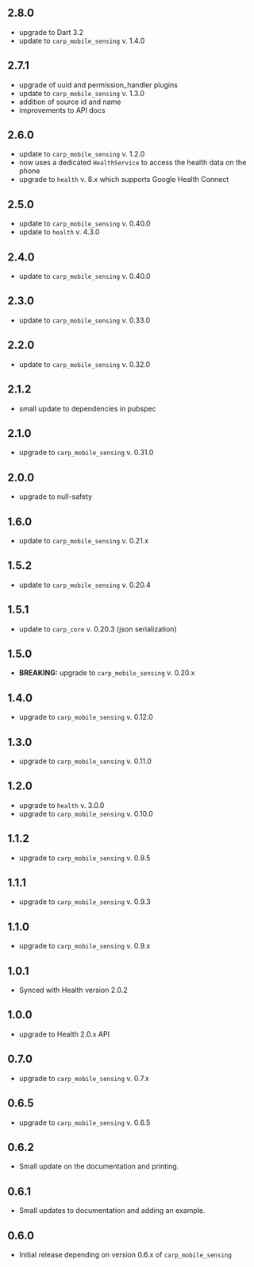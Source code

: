 ## 2.8.0

* upgrade to Dart 3.2
* update to `carp_mobile_sensing` v. 1.4.0

## 2.7.1

* upgrade of uuid and permission_handler plugins
* update to `carp_mobile_sensing` v. 1.3.0
* addition of source id and name
* improvements to API docs

## 2.6.0

* update to `carp_mobile_sensing` v. 1.2.0
* now uses a dedicated `HealthService` to access the health data on the phone
* upgrade to `health` v. 8.x which supports Google Health Connect

## 2.5.0

* update to `carp_mobile_sensing` v. 0.40.0
* update to `health` v. 4.3.0

## 2.4.0

* update to `carp_mobile_sensing` v. 0.40.0

## 2.3.0

* update to `carp_mobile_sensing` v. 0.33.0

## 2.2.0

* update to `carp_mobile_sensing` v. 0.32.0

## 2.1.2

* small update to dependencies in pubspec

## 2.1.0

* upgrade to `carp_mobile_sensing` v. 0.31.0

## 2.0.0

* upgrade to null-safety

## 1.6.0

* update to `carp_mobile_sensing` v. 0.21.x

## 1.5.2

* update to `carp_mobile_sensing` v. 0.20.4

## 1.5.1

* update to `carp_core` v. 0.20.3 (json serialization)

## 1.5.0

* **BREAKING:** upgrade to `carp_mobile_sensing` v. 0.20.x

## 1.4.0

* upgrade to `carp_mobile_sensing` v. 0.12.0

## 1.3.0

* upgrade to `carp_mobile_sensing` v. 0.11.0

## 1.2.0

* upgrade to `health` v. 3.0.0
* upgrade to `carp_mobile_sensing` v. 0.10.0

## 1.1.2

* upgrade to `carp_mobile_sensing` v. 0.9.5

## 1.1.1

* upgrade to `carp_mobile_sensing` v. 0.9.3

## 1.1.0

* upgrade to `carp_mobile_sensing` v. 0.9.x

## 1.0.1

* Synced with Health version 2.0.2

## 1.0.0

* upgrade to Health 2.0.x API

## 0.7.0

* upgrade to `carp_mobile_sensing` v. 0.7.x

## 0.6.5

* upgrade to `carp_mobile_sensing` v. 0.6.5

## 0.6.2

* Small update on the documentation and printing.

## 0.6.1

* Small updates to documentation and adding an example.

## 0.6.0

* Initial release depending on version 0.6.x of `carp_mobile_sensing`
